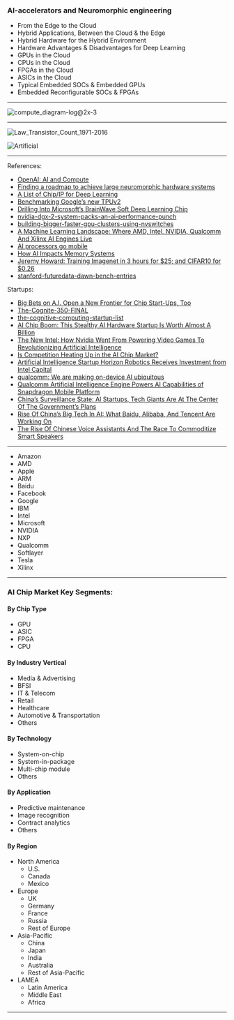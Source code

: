

### AI-accelerators and Neuromorphic engineering


- From the Edge to the Cloud
- Hybrid Applications, Between the Cloud & the Edge
- Hybrid Hardware for the Hybrid Environment
- Hardware Advantages & Disadvantages for Deep Learning
- GPUs in the Cloud
- CPUs in the Cloud
- FPGAs in the Cloud
- ASICs in the Cloud
- Typical Embedded SOCs & Embedded GPUs
- Embedded Reconfigurable SOCs & FPGAs


--------------

![compute_diagram-log@2x-3](https://blog.openai.com/content/images/2018/05/compute_diagram-log@2x-3.png)

-----------

![Law_Transistor_Count_1971-2016](https://upload.wikimedia.org/wikipedia/en/thumb/9/9d/Moore%27s_Law_Transistor_Count_1971-2016.png/1280px-Moore%27s_Law_Transistor_Count_1971-2016.png)

![Artificial](https://www.mckinsey.com/~/media/McKinsey/Industries/Advanced%20Electronics/Our%20Insights/Artificial%20intelligence%20The%20time%20to%20act%20is%20now/SVGZ-AI-Time-to-act-now-ex1.ashx
)

------------

References:

- [OpenAI: AI and Compute](https://blog.openai.com/ai-and-compute/)
- [Finding a roadmap to achieve large neuromorphic hardware systems](https://www.ncbi.nlm.nih.gov/pmc/articles/PMC3767911/)
- [A List of Chip/IP for Deep Learning](https://medium.com/@shan.tang.g/a-list-of-chip-ip-for-deep-learning-48d05f1759ae)
- [Benchmarking Google’s new TPUv2](https://blog.riseml.com/benchmarking-googles-new-tpuv2-121c03b71384)
- [Drilling Into Microsoft’s BrainWave Soft Deep Learning Chip](https://www.nextplatform.com/2017/08/24/drilling-microsofts-brainwave-soft-deep-leaning-chip/)
- [nvidia-dgx-2-system-packs-an-ai-performance-punch](https://www.nextplatform.com/2018/03/28/nvidia-dgx-2-system-packs-an-ai-performance-punch/)
- [building-bigger-faster-gpu-clusters-using-nvswitches](https://www.nextplatform.com/2018/04/13/building-bigger-faster-gpu-clusters-using-nvswitches/)
- [A Machine Learning Landscape: Where AMD, Intel, NVIDIA, Qualcomm And Xilinx AI Engines Live](https://www.forbes.com/sites/moorinsights/2017/03/03/a-machine-learning-landscape-where-amd-intel-nvidia-qualcomm-and-xilinx-ai-engines-live/#2fe5de8742f8)
- [AI processors go mobile](https://www.zdnet.com/article/ai-processors-go-mobile/)
- [How AI Impacts Memory Systems](https://semiengineering.com/how-ai-impacts-memory-systems/)
- [Jeremy Howard: Training Imagenet in 3 hours for $25; and CIFAR10 for $0.26](http://www.fast.ai/2018/04/30/dawnbench-fastai/)
- [stanford-futuredata-dawn-bench-entries](https://github.com/stanford-futuredata/dawn-bench-entries)


Startups:

- [Big Bets on A.I. Open a New Frontier for Chip Start-Ups, Too](https://www.nytimes.com/2018/01/14/technology/artificial-intelligence-chip-start-ups.html)
- [The-Cognite-350-FINAL](http://www.cogniteventures.com/wp-content/uploads/2018/02/The-Cognite-350-FINAL-B1-opt.jpg)
- [the-cognitive-computing-startup-list](http://www.cogniteventures.com/the-cognitive-computing-startup-list/)
- [AI Chip Boom: This Stealthy AI Hardware Startup Is Worth Almost A Billion](https://www.forbes.com/sites/aarontilley/2017/08/31/ai-chip-cerebras-systems-investment/#2a6c95751529)
- [The New Intel: How Nvidia Went From Powering Video Games To Revolutionizing Artificial Intelligence](https://www.forbes.com/sites/aarontilley/2016/11/30/nvidia-deep-learning-ai-intel/#558d0c567ff1)
- [Is Competition Heating Up in the AI Chip Market?](https://www.fool.com/investing/2018/06/23/is-competition-heating-up-in-the-ai-chip-market.aspx)
- [Artificial Intelligence Startup Horizon Robotics Receives Investment from Intel Capital](http://www.intelcapital.com/news/news.html?id=555)
- [qualcomm: We are making on-device AI ubiquitous](https://www.qualcomm.com/news/onq/2017/08/16/we-are-making-device-ai-ubiquitous)
- [Qualcomm Artificial Intelligence Engine Powers AI Capabilities of Snapdragon Mobile Platform](https://www.qualcomm.com/news/releases/2018/02/21/qualcomm-artificial-intelligence-engine-powers-ai-capabilities-snapdragon)
- [China’s Surveillance State: AI Startups, Tech Giants Are At The Center Of The Government’s Plans](https://www.cbinsights.com/research/china-surveillance-ai/)
- [Rise Of China’s Big Tech In AI: What Baidu, Alibaba, And Tencent Are Working On](https://www.cbinsights.com/research/china-baidu-alibaba-tencent-artificial-intelligence-dominance/)
- [The Rise Of Chinese Voice Assistants And The Race To Commoditize Smart Speakers](https://www.cbinsights.com/research/china-voice-assistants-smart-speakers-ai/)


------------

- Amazon
- AMD
- Apple
- ARM
- Baidu
- Facebook
- Google
- IBM
- Intel
- Microsoft
- NVIDIA
- NXP
- Qualcomm
- Softlayer
- Tesla
- Xilinx

------

<h3 style="text-align:justify"><strong>AI Chip Market Key Segments:</strong></span></span></span></h3><h4 style="text-align:justify"><strong>By Chip Type</strong></span></span></span></h4><ul><li style="text-align:justify">GPU</span></span></span></li><li style="text-align:justify">ASIC</span></span></span></li><li style="text-align:justify">FPGA</span></span></span></li><li style="text-align:justify">CPU</span></span></span></li></ul><h4 style="text-align:justify"><strong>By Industry Vertical</strong></span></span></span></h4><ul><li style="text-align:justify">Media & Advertising</span></span></span></li><li style="text-align:justify">BFSI</span></span></span></li><li style="text-align:justify">IT & Telecom</span></span></span></li><li style="text-align:justify">Retail</span></span></span></li><li style="text-align:justify">Healthcare</span></span></span></li><li style="text-align:justify">Automotive & Transportation</span></span></span></li><li style="text-align:justify">Others</span></span></span></li></ul><h4 style="text-align:justify"><strong>By Technology</strong></span></span></span></h4><ul><li style="text-align:justify">System-on-chip</span></span></span></li><li style="text-align:justify">System-in-package</span></span></span></li><li style="text-align:justify">Multi-chip module</span></span></span></li><li style="text-align:justify">Others</span></span></span></li></ul><h4 style="text-align:justify"><strong>By Application</strong></span></span></span></h4><ul><li style="text-align:justify">Predictive maintenance</span></span></span></li><li style="text-align:justify">Image recognition</span></span></span></li><li style="text-align:justify">Contract analytics</span></span></span></li><li style="text-align:justify">Others</span></span></span></li></ul><h4 style="text-align:justify"><strong>By Region</strong></span></span></span></h4><ul><li style="text-align:justify">North America</span></span></span><ul><li style="text-align:justify">U.S.</span></span></span></li><li style="text-align:justify">Canada</span></span></span></li><li style="text-align:justify">Mexico</span></span></span></li></ul></li><li style="text-align:justify">Europe</span></span></span><ul><li style="text-align:justify">UK</span></span></span></li><li style="text-align:justify">Germany</span></span></span></li><li style="text-align:justify">France</span></span></span></li><li style="text-align:justify">Russia</span></span></span></li><li style="text-align:justify">Rest of Europe</span></span></span></li></ul></li><li style="text-align:justify">Asia-Pacific</span></span></span><ul><li style="text-align:justify">China</span></span></span></li><li style="text-align:justify">Japan</span></span></span></li><li style="text-align:justify">India</span></span></span></li><li style="text-align:justify">Australia</span></span></span></li><li style="text-align:justify">Rest of Asia-Pacific</span></span></span></li></ul></li><li style="text-align:justify">LAMEA</span></span></span><ul><li style="text-align:justify">Latin America</span></span></span></li><li style="text-align:justify">Middle East</span></span></span></li><li style="text-align:justify">Africa</span></span></span></li></ul></li></ul>   

-------------
